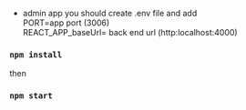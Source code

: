 
- admin  app 
you should create .env file and add <br/>
PORT=app port (3006)<br/>
REACT_APP_baseUrl= back end url (http:localhost:4000)<br/>

### `npm install`
then
### `npm start`
